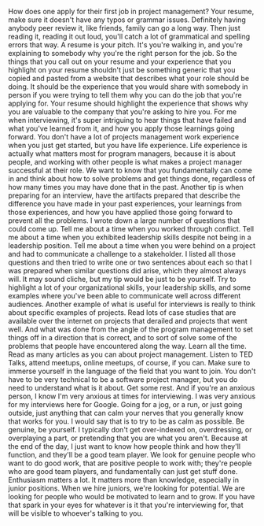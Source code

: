 How does one apply for their first job in project management? Your resume, make
sure it doesn't have any typos or grammar issues. Definitely having anybody peer
review it, like friends, family can go a long way. Then just reading it, reading
it out loud, you'll catch a lot of grammatical and spelling errors that way. A
resume is your pitch. It's you're walking in, and you're explaining to somebody
why you're the right person for the job. So the things that you call out on your
resume and your experience that you highlight on your resume shouldn't just be
something generic that you copied and pasted from a website that describes what
your role should be doing. It should be the experience that you would share with
somebody in person if you were trying to tell them why you can do the job that
you're applying for. Your resume should highlight the experience that shows why
you are valuable to the company that you're asking to hire you. For me when
interviewing, it's super intriguing to hear things that have failed and what
you've learned from it, and how you apply those learnings going forward. You
don't have a lot of projects management work experience when you just get
started, but you have life experience. Life experience is actually what matters
most for program managers, because it is about people, and working with other
people is what makes a project manager successful at their role. We want to know
that you fundamentally can come in and think about how to solve problems and get
things done, regardless of how many times you may have done that in the past.
Another tip is when preparing for an interview, have the artifacts prepared that
describe the difference you have made in your past experiences, your learnings
from those experiences, and how you have applied those going forward to prevent
all the problems. I wrote down a large number of questions that could come up.
Tell me about a time when you worked through conflict. Tell me about a time when
you exhibited leadership skills despite not being in a leadership position. Tell
me about a time when you were behind on a project and had to communicate a
challenge to a stakeholder. I listed all those questions and then tried to write
one or two sentences about each so that I was prepared when similar questions
did arise, which they almost always will. It may sound cliche, but my tip would
be just to be yourself. Try to highlight a lot of your organizational skills,
your leadership skills, and some examples where you've been able to communicate
well across different audiences. Another example of what is useful for
interviews is really to think about specific examples of projects. Read lots of
case studies that are available over the internet on projects that derailed and
projects that went well. And what was done from the angle of the program
management to set things off in a direction that is correct, and to sort of
solve some of the problems that people have encountered along the way. Learn all
the time. Read as many articles as you can about project management. Listen to
TED Talks, attend meetups, online meetups, of course, if you can. Make sure to
immerse yourself in the language of the field that you want to join. You don't
have to be very technical to be a software project manager, but you do need to
understand what is it about. Get some rest. And if you're an anxious person, I
know I'm very anxious at times for interviewing. I was very anxious for my
interviews here for Google. Going for a jog, or a run, or just going outside,
just anything that can calm your nerves that you generally know that works for
you. I would say that is to try to be as calm as possible. Be genuine, be
yourself. I typically don't get over-indexed on, overdressing, or overplaying a
part, or pretending that you are what you aren't. Because at the end of the day,
I just want to know how people think and how they'll function, and they'll be a
good team player. We look for genuine people who want to do good work, that are
positive people to work with; they're people who are good team players, and
fundamentally can just get stuff done. Enthusiasm matters a lot. It matters more
than knowledge, especially in junior positions. When we hire juniors, we're
looking for potential. We are looking for people who would be motivated to learn
and to grow. If you have that spark in your eyes for whatever is it that you're
interviewing for, that will be visible to whoever's talking to you.